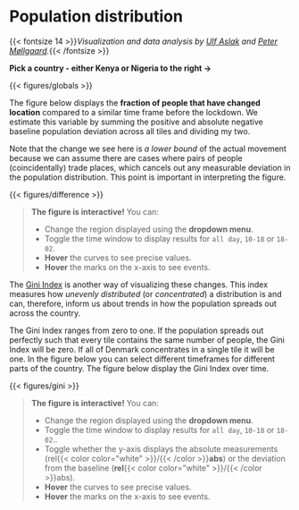 # **Population distribution**
{{< fontsize 14 >}}*Visualization and data analysis by [Ulf Aslak](mailto:ulfaslak@gmail.com) and [Peter Møllgaard](mailto:peter-em@hotmail.com).*{{< /fontsize >}}

**Pick a country - either Kenya or Nigeria to the right &#8594;**

{{< figures/globals >}}

The figure below displays the **fraction of people that have changed location** compared to a similar time frame before the lockdown. We estimate this variable by summing the positive and absolute negative baseline population deviation across all tiles and dividing my two.
<!-- Simply, this corresponds to averaging the amount of red and green in the [Landscape visualization](/mobility/popdensevis/index.html), which signals that someone is not where they usually are during this time of the week. -->

Note that the change we see here is *a lower bound* of the actual movement because we can assume there are cases where pairs of people (coincidentally) trade places, which cancels out any measurable deviation in the population distribution. This point is important in interpreting the figure.

{{< figures/difference >}}

> **The figure is interactive!** You can:
> * Change the region displayed using the **dropdown menu**.
> * Toggle the time window to display results for `all day`, `10-18` or `18-02`.
> * **Hover** the curves to see precise values.
> * **Hover** the marks on the x-axis to see events.

The [Gini Index](https://en.wikipedia.org/wiki/Gini_coefficient) is another way of visualizing these changes. This index measures how *unevenly distributed* (or *concentrated*) a distribution is and can, therefore, inform us about trends in how the population spreads out across the country.

The Gini Index ranges from zero to one. If the population spreads out perfectly such that every tile contains the same number of people, the Gini Index will be zero. If all of Denmark concentrates in a single tile it will be one. In the figure below you can select different timeframes for different parts of the country. The figure below display the Gini Index over time.

{{< figures/gini >}}

> **The figure is interactive!** You can:
> * Change the region displayed using the **dropdown menu**.
> * Toggle the time window to display results for `all day`, `10-18` or `18-02`..
> * Toggle whether the y-axis displays the absolute measurements (rel{{< color color="white" >}}/{{< /color >}}**abs**) or the deviation from the baseline (**rel**{{< color color="white" >}}/{{< /color >}}abs).
> * **Hover** the curves to see precise values.
> * **Hover** the marks on the x-axis to see events.

